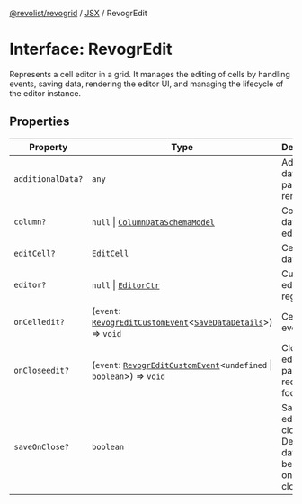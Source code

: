 [@revolist/revogrid](README.md) / [JSX](Namespace.JSX.md) / RevogrEdit

# Interface: RevogrEdit

Represents a cell editor in a grid.
It manages the editing of cells by handling events, saving data, rendering the editor UI,
and managing the lifecycle of the editor instance.

## Properties

| Property | Type | Description | Defined in |
| ------ | ------ | ------ | ------ |
| `additionalData?` | `any` | Additional data to pass to renderer | [src/components.d.ts:1682](https://github.com/revolist/revogrid/blob/684eab34b16e993178d736466d35507eda9850cd/src/components.d.ts#L1682) |
| `column?` | `null` \| [`ColumnDataSchemaModel`](TypeAlias.ColumnDataSchemaModel.md) | Column data for editor. | [src/components.d.ts:1686](https://github.com/revolist/revogrid/blob/684eab34b16e993178d736466d35507eda9850cd/src/components.d.ts#L1686) |
| `editCell?` | [`EditCell`](TypeAlias.EditCell.md) | Cell to edit data. | [src/components.d.ts:1690](https://github.com/revolist/revogrid/blob/684eab34b16e993178d736466d35507eda9850cd/src/components.d.ts#L1690) |
| `editor?` | `null` \| [`EditorCtr`](TypeAlias.EditorCtr.md) | Custom editors register | [src/components.d.ts:1694](https://github.com/revolist/revogrid/blob/684eab34b16e993178d736466d35507eda9850cd/src/components.d.ts#L1694) |
| `onCelledit?` | (`event`: [`RevogrEditCustomEvent`](Interface.RevogrEditCustomEvent.md)\<[`SaveDataDetails`](TypeAlias.SaveDataDetails.md)\>) => `void` | Cell edit event | [src/components.d.ts:1698](https://github.com/revolist/revogrid/blob/684eab34b16e993178d736466d35507eda9850cd/src/components.d.ts#L1698) |
| `onCloseedit?` | (`event`: [`RevogrEditCustomEvent`](Interface.RevogrEditCustomEvent.md)\<`undefined` \| `boolean`\>) => `void` | Close editor event pass true if requires focus next | [src/components.d.ts:1702](https://github.com/revolist/revogrid/blob/684eab34b16e993178d736466d35507eda9850cd/src/components.d.ts#L1702) |
| `saveOnClose?` | `boolean` | Save on editor close. Defines if data should be saved on editor close. | [src/components.d.ts:1706](https://github.com/revolist/revogrid/blob/684eab34b16e993178d736466d35507eda9850cd/src/components.d.ts#L1706) |
